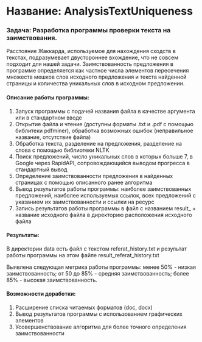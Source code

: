 # Название: AnalysisTextUniqueness

### Задача: Разработка программы проверки текста на заимствования.

Расстояние Жаккарда, используемое для нахождения сходств в текстах, подразумевает двустороннее вхождение, что не совсем
подходит для нашей задачи. Заимствованность предложения в программе определяется как частное числа элементов пересечения
множеств мешков слов исходного предложения и текста найденной страницы и количества уникальных слов в исходном предложении. 

#### Описание работы программы:
1. Запуск программы с подачей названия файла в качестве аргумента или в стандартном вводе
2. Открытие файла и чтение (доступны форматы .txt и .pdf с помощью библитеки pdfminer), обработка возможных ошибок (неправильное название,
отсутствие файла)
3. Обработка текста, разделение на предложения, разделение на слова с помощью библиотеки NLTK
4. Поиск предложений, число уникальных слов в которых больше 7, в Google через RapidAPI, сопровождающийся
выводом прогресса в стандартный вывод
5. Определение заимствованности предложения в найденных страницах с помощью описанного ранее алгоритма
6. Вывод результатов работы программы: наиболее заимствованных предложений, наиболее используемых ссылок,
всех предложений с указанием их заимствованности и ссылки на ресурс
7. Запись результатов работы программы в файл с названием result_ + название исходного файла в директорию расположения
исходного файла

#### Результаты:
В директории data есть файл с текстом referat_history.txt и результат работы программы на этом файле
result_referat_history.txt

Выявлена следующая метрика работы программы:
менее 50% - низкая заимствованность;
от 50 до 85% - средняя заимствованность;
более 85% - высокая заимствованность.

#### Возможности доработки:
1. Расширение списка читаемых форматов (doc, docx)
2. Вывод результатов программы с использованием графических элементов
3. Усовершенствование алгоритма для более точного определения заимствованности
